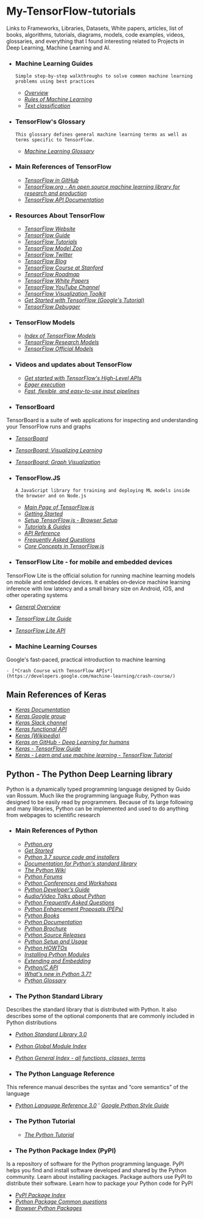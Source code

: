 # My-TensorFlow-tutorials

Links to Frameworks, Libraries,  Datasets, White papers, articles, list of books, algorithms, tutorials, diagrams, models, code examples, videos, glossaries, and everything that I found interesting related to Projects in Deep Learning, Machine Learning and AI.

- ### Machine Learning Guides

      Simple step-by-step walkthroughs to solve common machine learning problems using best practices

   - [*Overview*](https://developers.google.com/machine-learning/guides/)
   - [*Rules of Machine Learning*](https://developers.google.com/machine-learning/guides/rules-of-ml/)
   - [*Text classification*](https://developers.google.com/machine-learning/guides/text-classification/)

- ### TensorFlow's Glossary

      This glossary defines general machine learning terms as well as terms specific to TensorFlow.
   
   - [*Machine Learning Glossary*](https://developers.google.com/machine-learning/glossary/)
   
- ### Main References of TensorFlow

   - [*TensorFlow in GitHub*](<https://github.com/tensorflow/tensorflow>)
   - [*TensorFlow.org - An open source machine learning library for research and production*](https://www.tensorflow.org/)
   - [*TensorFlow API Documentation*](https://www.tensorflow.org/api_docs)

- ### Resources About TensorFlow

   - [*TensorFlow Website*](https://www.tensorflow.org/)
   - [*TensorFlow Guide*](https://www.tensorflow.org/guide)
   - [*TensorFlow Tutorials*](https://www.tensorflow.org/tutorials/)
   - [*TensorFlow Model Zoo*](https://github.com/tensorflow/models)
   - [*TensorFlow Twitter*](https://twitter.com/tensorflow)
   - [*TensorFlow Blog*](https://medium.com/tensorflow)
   - [*TensorFlow Course at Stanford*](https://web.stanford.edu/class/cs20si)
   - [*TensorFlow Roadmap*](https://www.tensorflow.org/community/roadmap)
   - [*TensorFlow White Papers*](https://www.tensorflow.org/about/bib)
   - [*TensorFlow YouTube Channel*](https://www.youtube.com/channel/UC0rqucBdTuFTjJiefW5t-IQ)
   - [*TensorFlow Visualization Toolkit*](https://github.com/tensorflow/tensorboard)   
   - [*Get Started with TensorFlow (Google's Tutorial)*](https://www.tensorflow.org/tutorials)
   - [*TensorFlow Debugger*](https://www.tensorflow.org/guide/debugger)
   
- ### TensorFlow Models

   - [*Index of TensorFlow Models*](https://github.com/tensorflow/models)
   - [*TensorFlow Research Models*](https://github.com/tensorflow/models/tree/master/research)
   - [*TensorFlow Official Models*](https://github.com/tensorflow/models/tree/master/official)

    
- ### Videos and updates about TensorFlow

   - [*Get started with TensorFlow's High-Level APIs*](https://www.youtube.com/watch?v=tjsHSIG8I08)
   - [*Eager execution*](https://www.youtube.com/watch?v=T8AW0fKP0Hs)
   - [*Fast, flexible, and easy-to-use input pipelines*](https://www.youtube.com/watch?v=uIcqeP7MFH0)
   
- ### TensorBoard 

TensorBoard is a suite of web applications for inspecting and understanding your TensorFlow runs and graphs

   - [*TensorBoard*](https://github.com/tensorflow/tensorboard)  
   - [*TensorBoard: Visualizing Learning*](https://www.tensorflow.org/guide/summaries_and_tensorboard)
   - [*TensorBoard: Graph Visualization*](https://www.tensorflow.org/guide/graph_viz)

- ### TensorFlow.JS  

      A JavaScript library for training and deploying ML models inside the browser and on Node.js

   - [*Main Page of TensorFlow.js*](https://js.tensorflow.org/)
   - [*Getting Started*](https://js.tensorflow.org/#getting-started)
   - [*Setup TensorFlow.js - Browser Setup*](https://js.tensorflow.org/setup/)
   - [*Tutorials & Guides*](https://js.tensorflow.org/tutorials/)
   - [*API Reference*](https://js.tensorflow.org/api/0.15.1/)
   - [*Frequently Asked Questions*](https://js.tensorflow.org/faq/)
   - [*Core Concepts in TensorFlow.js*](https://js.tensorflow.org/tutorials/core-concepts.html)
   

- ### TensorFlow Lite - for mobile and embedded devices

TensorFlow Lite is the official solution for running machine learning models on mobile and embedded devices. It enables on‑device machine learning inference with low latency and a small binary size on Android, iOS, and other operating systems 
   
   - [*General Overview*](https://www.tensorflow.org/lite)
   - [*TensorFlow Lite Guide*](https://www.tensorflow.org/lite/overview)
   - [*TensorFlow Lite API*](https://www.tensorflow.org/api_docs/python/tf/contrib/lite)
   
- ### Machine Learning Courses

Google's fast-paced, practical introduction to machine learning
      
    - [*Crash Course with TensorFlow APIs*](https://developers.google.com/machine-learning/crash-course/)

## Main References of Keras

  - [*Keras Documentation*](https://keras.io/)  
  - [*Keras Google group*](https://groups.google.com/forum/#!forum/keras-users)
  - [*Keras Slack channel*](https://kerasteam.slack.com/)  
  - [*Keras functional API*](https://keras.io/getting-started/functional-api-guide/)
  - [*Keras (Wikipedia)*](https://en.wikipedia.org/wiki/Keras)
  - [*Keras on GitHub - Deep Learning for humans*](https://github.com/keras-team)
  - [*Keras - TensorFlow Guide*](https://www.tensorflow.org/guide/keras)
  - [*Keras - Learn and use machine learning - TensorFlow Tutorial*](https://www.tensorflow.org/tutorials/keras)
  
  
## Python - The Python Deep Learning library

Python is a dynamically typed programming language designed by Guido van Rossum. Much like the programming language Ruby, Python was designed to be easily read by programmers. Because of its large following and many libraries, Python can be implemented and used to do anything from webpages to scientific research

- ### Main References of Python

  - [*Python.org*](https://www.python.org/)
  - [*Get Started*](https://www.python.org/about/gettingstarted/)
  - [*Python 3.7 source code and installers*](https://www.python.org/downloads/release/python-372/)
  - [*Documentation for Python's standard library*](https://docs.python.org/)
  - [*The Python Wiki*](https://wiki.python.org/moin/)
  - [*Python Forums*](https://www.python.org/community/forums/)
  - [*Python Conferences and Workshops*](https://www.python.org/community/workshops/)
  - [*Python Developer’s Guide*](https://devguide.python.org/)
  - [*Audio/Video Talks about Python*](https://www.python.org/doc/av/)
  - [*Python Frequently Asked Questions*](https://docs.python.org/3/faq/)
  - [*Python Enhancement Proposals (PEPs)*](https://www.python.org/dev/peps/)
  - [*Python Books*](https://wiki.python.org/moin/PythonBooks)
  - [*Python Documentation*](https://www.python.org/doc/)
  - [*Python Brochure*](https://brochure.getpython.info/)
  - [*Python Source Releases*](https://www.python.org/downloads/source/)
  - [*Python Setup and Usage*](https://docs.python.org/3/using/index.html)
  - [*Python HOWTOs*](https://docs.python.org/3/howto/index.html)
  - [*Installing Python Modules*](https://docs.python.org/3/installing/index.html)
  - [*Extending and Embedding*](https://docs.python.org/3/extending/index.html)
  - [*Python/C API*](https://docs.python.org/3/c-api/index.html)
  - [*What's new in Python 3.7?*](https://docs.python.org/3/whatsnew/3.7.html)
  - [*Python Glossary*](https://docs.python.org/3/glossary.html)
  
 - ### The Python Standard Library
 
Describes the standard library that is distributed with Python. It also describes some of the optional components that are commonly included in Python distributions
 
   - [*Python Standard Library 3.0*](https://docs.python.org/3/library/)
   - [*Python Global Module Index*](https://docs.python.org/3/py-modindex.html)
   - [*Python General Index - all functions, classes, terms*](https://docs.python.org/3/genindex.html)
   
 - ### The Python Language Reference
 
This reference manual describes the syntax and “core semantics” of the language 
 
   - [*Python Language Reference 3.0*](https://docs.python.org/3/reference/index.html#reference-index)
   ' [*Google Python Style Guide*](https://github.com/google/styleguide/blob/gh-pages/pyguide.md)
   
 - ### The Python Tutorial
 
   - [*The Python Tutorial*](https://docs.python.org/3/tutorial/index.html)   
    
- ### The Python Package Index (PyPI) 

Is a repository of software for the Python programming language. PyPI helps you find and install software developed and shared by the Python community. Learn about installing packages. Package authors use PyPI to distribute their software. Learn how to package your Python code for PyPI

   - [*PyPI Package Index*](https://pypi.org/)
   - [*Python Package Common questions*](https://pypi.org/help/)
   - [*Browser Python Packages*](https://pypi.org/search/)
       
  
  

  
